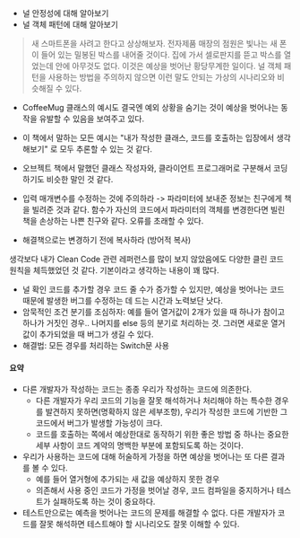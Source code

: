 - 널 안정성에 대해 알아보기
- 널 객체 패턴에 대해 알아보기



> 새 스마트폰을 사려고 한다고 상상해보자. 전자제품 매장의 점원은 빛나는 새 폰이 들어 있는 밀봉된 박스를 내어줄 것이다. 집에 가서 셀로판지를 뜯고 박스를 열었는데 안에 아무것도 없다. 이것은 예상을 벗어난 황당무계한 일이다. 널 객체 패턴을 사용하는 방법을 주의하지 않으면 이런 말도 안되는 가상의 시나리오와 비슷해질 수 있다.


- CoffeeMug 클래스의 예시도 결국엔 예외 상황을 숨기는 것이 예상을 벗어나는 동작을 유발할 수 있음을 보여주고 있다.


- 이 책에서 말하는 모든 예시는 "내가 작성한 클래스, 코드를 호출하는 입장에서 생각해보기" 로 모두 추론할 수 있는 것 같다.
- 오브젝트 책에서 말했던 클래스 작성자와, 클라이언트 프로그래머로 구분해서 코딩하기도 비슷한 말인 것 같다.
- 입력 매개변수를 수정하는 것에 주의하라 -> 파라미터에 보내준 정보는 친구에게 책을 빌려준 것과 같다. 함수가 자신의 코드에서 파라미터의 객체를 변경한다면 빌린 책을 손상하는 나쁜 친구와 같다. 오류를 초래할 수 있다.
- 해결책으로는 변경하기 전에 복사하라 (방어적 복사)

생각보다 내가 Clean Code 관련 레퍼런스를 많이 보지 않았음에도 다양한 클린 코드 원칙을 체득했었던 것 같다. 기본이라고 생각하는 내용이 꽤 많다.

- 널 확인 코드를 추가할 경우 코드 줄 수가 증가할 수 있지만, 예상을 벗어나는 코드 때문에 발생한 버그를 수정하는 데 드는 시간과 노력보단 낫다.
- 암묵적인 조건 분기를 조심하자: 예를 들어 열거값이 2개가 있을 때 하나가 참이고 하나가 거짓인 경우.. 나머지를 else 등의 분기로 처리하는 것. 그러면 새로운 열거값이 추가되었을 때 버그가 생길 수 있다.
- 해결법: 모든 경우를 처리하는 Switch문 사용




#### 요약 
- 다른 개발자가 작성하는 코드는 종종 우리가 작성하는 코드에 의존한다.
  - 다른 개발자가 우리 코드의 기능을 잘못 해석하거나 처리해야 하는 특수한 경우를 발견하지 못하면(명확하지 않은 세부조항), 우리가 작성한 코드에 기반한 그 코드에서 버그가 발생할 가능성이 크다.
  - 코드를 호출하는 쪽에서 예상한대로 동작하기 위한 좋은 방법 중 하나는 중요한 세부 사항이 코드 계약의 명백한 부분에 포함되도록 하는 것이다.
- 우리가 사용하는 코드에 대해 허술하게 가정을 하면 예상을 벗어나는 또 다른 결과를 볼 수 있다.
  - 예를 들어 열거형에 추가되는 새 값을 예상하지 못한 경우
  - 의존해서 사용 중인 코드가 가정을 벗어날 경우, 코드 컴파일을 중지하거나 테스트가 실패하도록 하는 것이 중요하다.
- 테스트만으로는 예측을 벗어나는 코드의 문제를 해결할 수 없다. 다른 개발자가 코드를 잘못 해석하면 테스트해야 할 시나리오도 잘못 이해할 수 있다.